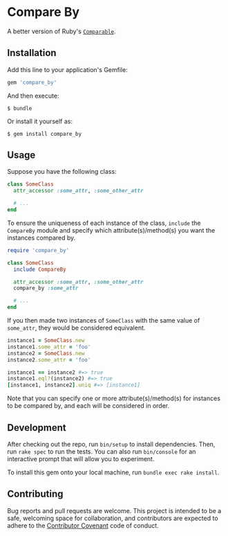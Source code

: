 # Compare By

A better version of Ruby's [`Comparable`](http://ruby-doc.org/core-2.3.0/Comparable.html).

## Installation

Add this line to your application's Gemfile:

```ruby
gem 'compare_by'
```

And then execute:

    $ bundle

Or install it yourself as:

    $ gem install compare_by

## Usage

Suppose you have the following class:

```ruby
class SomeClass
  attr_accessor :some_attr, :some_other_attr

  # ...
end
```

To ensure the uniqueness of each instance of the class, `include` the `CompareBy` module and specify which attribute(s)/method(s) you want the instances compared by.

```ruby
require 'compare_by'

class SomeClass
  include CompareBy

  attr_accessor :some_attr, :some_other_attr
  compare_by :some_attr

  # ...
end
```

If you then made two instances of `SomeClass` with the same value of `some_attr`, they would be considered equivalent.

```ruby
instance1 = SomeClass.new
instance1.some_attr = 'foo'
instance2 = SomeClass.new
instance2.some_attr = 'foo'

instance1 == instance2 #=> true
instance1.eql?(instance2) #=> true
[instance1, instance2].uniq #=> [instance1]
```

Note that you can specify one or more attribute(s)/method(s) for instances to be compared by, and each will be considered in order.

## Development

After checking out the repo, run `bin/setup` to install dependencies. Then, run `rake spec` to run the tests. You can also run `bin/console` for an interactive prompt that will allow you to experiment.

To install this gem onto your local machine, run `bundle exec rake install`.

## Contributing

Bug reports and pull requests are welcome. This project is intended to be a safe, welcoming space for collaboration, and contributors are expected to adhere to the [Contributor Covenant](http://contributor-covenant.org) code of conduct.
